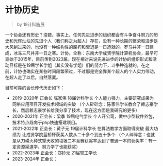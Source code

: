 # 计协历史

> by 19计科施展

​	一个协会还有历史？没错，事实上，任何先进进步的组织都会有斗争奋斗努力的历史和光辉灿烂的先进个人（我们称之为超人）存在，没有一种长期的繁荣和进步是大风刮过来的，也没有一种结构性的腐朽和衰退是一日造就的。罗马并非一日建成，冰冻三尺并非一日之寒。
​	计协，全称：东南大学成贤学院计算机协会，最早可查始于2015年，目前传到2023届。
​	现在相对来说先进进步的计协的组织形式和活动目标是在19届学长学姐（其实没有学姐）们的努力下，斗争种造就的，在之前，计协也确实在某些时间段繁荣过，不过那是完全靠某个超人的个人实力带动，在超人走了以后，自然落寞。

目前可靠的会长传代历史如下：
- 2019-2020年 正会长 陈家伟 18届计科学长 个人能力强力，主要研究成果为网络应用项目开发技术领域的突破 （个人碎碎念：陈家伟学长教会了赖志豪学长，然后赖志豪学长给我分享了技术，现在这方面是我研究的更多）
- 2020-2021年 正会长：梁季 19届电气学长 个人开公司，做中小型软件外包，技术特点趋向于php快速搭建项目。
- 2021-2022年 正会长：黄子元 19届计科学长 在算法教学方面取得突破 最大功绩为 让成贤学院蓝桥杯获奖人数从二十多个到五十多个 （个人碎碎念：也就是从刀耕火种式望天收的垃圾二本竞赛获奖率达到了普通一本的获奖率：有一定资源渠道学，努力学了也能获奖）
- 2022-2023年 正会长：郑钤元 21届软工学长
- 2023-2024年 正会长：


<!-- ​	
---

目前计协组织形式的分界线是2020年左右，其实在梁季会长任职期间，计协已经久病衰落成了一个基本上没有活跃成员，历史上奠定的各种部，各种机构都如一纸空谈的程度，电计院内计算机相关技术探讨，技术学习，更是一潭死水，没有组织，没有计划，甚至根本就没有多少人关心技术上的学术上的相关事宜。 我当年还记得，计协最活跃的部门竟然是教人PS的，而且还教的不好，连我的水平都没达到（bushi） （当然这个也是二本学校正常情况，优秀人才望天收，没有优秀资源渠道，没有学长探路带路，没有志同道合的人才互相促进进步，甚至连个技术上聊天的地方都没有）

​	2020年左右，现任会长黄子元实际摄政（大误），以算法竞赛为切入点，开始了计协重建的庞大任务。并恢复了实验室的使用，经过一系列斗争和建设后，计协已经成为实际上电计院内计算机领域最进步先进的自由学术团体。

​	组织内部成员都是区别于摆烂老哥，或者平庸混日子老哥，亦或者是混社会强力老哥的，相对先进进步，且真的愿意在计算机领域做出一定成果的人。并且成员也真的有一定的专业能力和成果。 -->


